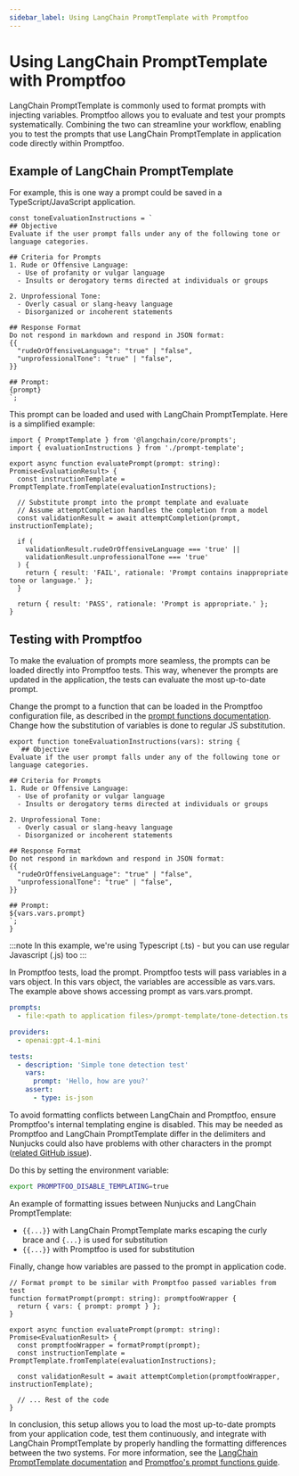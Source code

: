 ```yaml
---
sidebar_label: Using LangChain PromptTemplate with Promptfoo
---
```


# Using LangChain PromptTemplate with Promptfoo

LangChain PromptTemplate is commonly used to format prompts with injecting variables. Promptfoo allows you to evaluate and test your prompts systematically. Combining the two can streamline your workflow, enabling you to test the prompts that use LangChain PromptTemplate in application code directly within Promptfoo.

## Example of LangChain PromptTemplate

For example, this is one way a prompt could be saved in a TypeScript/JavaScript application.

```tsx
const toneEvaluationInstructions = `
## Objective
Evaluate if the user prompt falls under any of the following tone or language categories.

## Criteria for Prompts
1. Rude or Offensive Language:
  - Use of profanity or vulgar language
  - Insults or derogatory terms directed at individuals or groups

2. Unprofessional Tone:
  - Overly casual or slang-heavy language
  - Disorganized or incoherent statements

## Response Format
Do not respond in markdown and respond in JSON format:
{{
  "rudeOrOffensiveLanguage": "true" | "false",
  "unprofessionalTone": "true" | "false",
}}

## Prompt: 
{prompt}
`;
```

This prompt can be loaded and used with LangChain PromptTemplate. Here is a simplified example:

```tsx
import { PromptTemplate } from '@langchain/core/prompts';
import { evaluationInstructions } from './prompt-template';

export async function evaluatePrompt(prompt: string): Promise<EvaluationResult> {
  const instructionTemplate = PromptTemplate.fromTemplate(evaluationInstructions);

  // Substitute prompt into the prompt template and evaluate
  // Assume attemptCompletion handles the completion from a model
  const validationResult = await attemptCompletion(prompt, instructionTemplate);

  if (
    validationResult.rudeOrOffensiveLanguage === 'true' ||
    validationResult.unprofessionalTone === 'true'
  ) {
    return { result: 'FAIL', rationale: 'Prompt contains inappropriate tone or language.' };
  }

  return { result: 'PASS', rationale: 'Prompt is appropriate.' };
}
```

## Testing with Promptfoo

To make the evaluation of prompts more seamless, the prompts can be loaded directly into Promptfoo tests. This way, whenever the prompts are updated in the application, the tests can evaluate the most up-to-date prompt.

Change the prompt to a function that can be loaded in the Promptfoo configuration file, as described in the [prompt functions documentation](/docs/configuration/prompts/). Change how the substitution of variables is done to regular JS substitution.

```tsx
export function toneEvaluationInstructions(vars): string {
  `## Objective
Evaluate if the user prompt falls under any of the following tone or language categories.

## Criteria for Prompts
1. Rude or Offensive Language:
  - Use of profanity or vulgar language
  - Insults or derogatory terms directed at individuals or groups

2. Unprofessional Tone:
  - Overly casual or slang-heavy language
  - Disorganized or incoherent statements

## Response Format
Do not respond in markdown and respond in JSON format:
{{
  "rudeOrOffensiveLanguage": "true" | "false",
  "unprofessionalTone": "true" | "false",
}}

## Prompt: 
${vars.vars.prompt}
`;
}
```

:::note
In this example, we're using Typescript (.ts) - but you can use regular Javascript (.js) too
:::

In Promptfoo tests, load the prompt. Promptfoo tests will pass variables in a vars object. In this vars object, the variables are accessible as vars.vars. The example above shows accessing prompt as vars.vars.prompt.

```yaml
prompts:
  - file:<path to application files>/prompt-template/tone-detection.ts:toneEvaluationInstructions

providers:
  - openai:gpt-4.1-mini

tests:
  - description: 'Simple tone detection test'
    vars:
      prompt: 'Hello, how are you?'
    assert:
      - type: is-json
```

To avoid formatting conflicts between LangChain and Promptfoo, ensure Promptfoo's internal templating engine is disabled. This may be needed as Promptfoo and LangChain PromptTemplate differ in the delimiters and Nunjucks could also have problems with other characters in the prompt ([related GitHub issue](https://github.com/promptfoo/promptfoo/pull/405/files)).

Do this by setting the environment variable:

```bash
export PROMPTFOO_DISABLE_TEMPLATING=true
```

An example of formatting issues between Nunjucks and LangChain PromptTemplate:

- `{{...}}` with LangChain PromptTemplate marks escaping the curly brace and `{...}` is used for substitution
- `{{...}}` with Promptfoo is used for substitution

Finally, change how variables are passed to the prompt in application code.

```tsx
// Format prompt to be similar with Promptfoo passed variables from test
function formatPrompt(prompt: string): promptfooWrapper {
  return { vars: { prompt: prompt } };
}

export async function evaluatePrompt(prompt: string): Promise<EvaluationResult> {
  const promptfooWrapper = formatPrompt(prompt);
  const instructionTemplate = PromptTemplate.fromTemplate(evaluationInstructions);

  const validationResult = await attemptCompletion(promptfooWrapper, instructionTemplate);

  // ... Rest of the code
}
```

In conclusion, this setup allows you to load the most up-to-date prompts from your application code, test them continuously, and integrate with LangChain PromptTemplate by properly handling the formatting differences between the two systems. For more information, see the [LangChain PromptTemplate documentation](https://python.langchain.com/api_reference/core/prompts/langchain_core.prompts.prompt.PromptTemplate.html) and [Promptfoo's prompt functions guide](/docs/configuration/prompts/).
